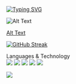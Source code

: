 
[![Typing SVG](https://readme-typing-svg.demolab.com/?lines=Hi+there,+my+name+is+Danny!;and+I+am+a+Software+Developer!;Thank+you+for+stopping+by+:3)](https://git.io/typing-svg)
<!-- This is the blue guy typing -->
![Alt Text](https://media.giphy.com/media/xUA7bdpLxQhsSQdyog/giphy.gif)
<!-- This is the chicken typing -->
<!-- ![Alt Text](https://media.giphy.com/media/RbDKaczqWovIugyJmW/giphy.gif) -->
[Alt Text ](https://media.giphy.com/media/3o6Zti8Yz88sqW1nq0/giphy.gif)
<!-- GITHUB STREAKS-->
[![GitHub Streak](https://streak-stats.demolab.com?user=nightzillla&theme=tokyonight_duo&hide_border=true)](https://git.io/streak-stats)


Languages & Technology<br>
<img src="https://img.shields.io/badge/HTML5-E34F26?style=for-the-badge&logo=html5&logoColor=white"/>
<img src="https://img.shields.io/badge/CSS3-1572B6?style=for-the-badge&logo=css3&logoColor=white"/>
<img src="https://img.shields.io/badge/JavaScript-323330?style=for-the-badge&logo=javascript&logoColor=F7DF1E"/>
<img src="https://img.shields.io/badge/Adobe%20Photoshop-31A8FF?style=for-the-badge&logo=Adobe%20Photoshop&logoColor=black"/>
<img src="https://img.shields.io/badge/firebase-ffca28?style=for-the-badge&logo=firebase&logoColor=black"/>



<a href="https://www.linkedin.com/in/danny-nguyen-nightzillla/" rel="nofollow">
    <img src="https://camo.githubusercontent.com/a493f6833f99fb3c85788d6d9305e6b7a42b838e5ee5d138fd9a8214a7e77472/68747470733a2f2f696d672e736869656c64732e696f2f62616467652f6c696e6b6564696e2d2532333030373742352e7376673f267374796c653d666f722d7468652d6261646765266c6f676f3d6c696e6b6564696e266c6f676f436f6c6f723d7768697465" data-canonical-src="https://img.shields.io/badge/linkedin-%230077B5.svg?&amp;style=for-the-badge&amp;logo=linkedin&amp;logoColor=white" style="max-width: 100%;">
  </a>

